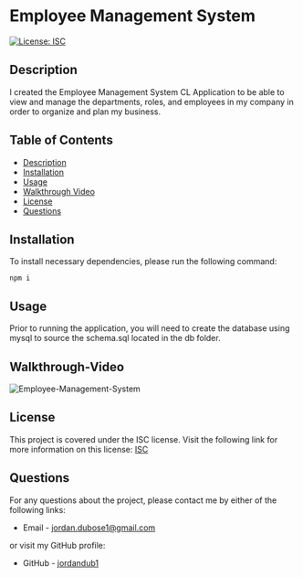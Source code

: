 # Employee Management System

  [![License: ISC](https://img.shields.io/badge/License-ISC-blue.svg)](https://opensource.org/licenses/ISC)

  ## Description
  I created the Employee Management System CL Application to be able to view and manage the departments, roles, and employees in my company in order to organize and plan my business.

  ## Table of Contents

  * [Description](#description)
  * [Installation](#installation)
  * [Usage](#usage)
  * [Walkthrough Video](#walkthrough-video)
  * [License](#license)
  * [Questions](#questions)
  
  ## Installation

  To install necessary dependencies, please run the following command:
  ```
  npm i
  ```

  ## Usage
  Prior to running the application, you will need to create the database using mysql to source the schema.sql located in the db folder.

  ## Walkthrough-Video
  ![Employee-Management-System](public/assets/walkthrough.gif)

  ## License
  This project is covered under the ISC license. Visit the following link for more information on this license: [ISC](https://opensource.org/licenses/ISC)

  ## Questions
  For any questions about the project, please contact me by either of the following links:
  
  * Email - jordan.dubose1@gmail.com 
  
  or visit my GitHub profile:
  
  * GitHub - [jordandub1](https://github.com/jordandub1)
